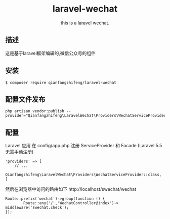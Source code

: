 <h1 align="center"> laravel-wechat </h1>

<p align="center"> this is a laravel wechat.</p>


## 描述

这是基于laravel框架编辑的,微信公众号的组件

## 安装

```shell
$ composer require qianfangzhifeng/laravel-wechat
```


## 配置文件发布

```shell
php artisan vendor:publish --provider="Qianfangzhifeng\LaravelWechat\Providers\WechatServiceProvider"
```

## 配置

Laravel 应用
在 config/app.php 注册 ServiceProvider 和 Facade (Laravel 5.5 无需手动注册)
```
'providers' => [
    // ...
    Qianfangzhifeng\LaravelWechat\Providers\WechatServiceProvider::class,
]
```
然后在浏览器中访问的路由如下 http://localhost/swechat/wechat
```
Route::prefix('wechat')->group(function () {
		Route::any('/','WechatController@index')-> middleware('swechat.check');
});
```